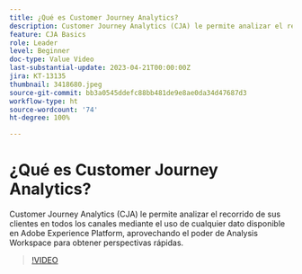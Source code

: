 ```yaml
---
title: ¿Qué es Customer Journey Analytics?
description: Customer Journey Analytics (CJA) le permite analizar el recorrido de sus clientes en todos los canales mediante el uso de cualquier dato disponible en Adobe Experience Platform, aprovechando el poder de Analysis Workspace para obtener perspectivas rápidas.
feature: CJA Basics
role: Leader
level: Beginner
doc-type: Value Video
last-substantial-update: 2023-04-21T00:00:00Z
jira: KT-13135
thumbnail: 3418680.jpeg
source-git-commit: bb3a0545ddefc88bb481de9e8ae0da34d47687d3
workflow-type: ht
source-wordcount: '74'
ht-degree: 100%

---
```



# ¿Qué es Customer Journey Analytics?

Customer Journey Analytics (CJA) le permite analizar el recorrido de sus clientes en todos los canales mediante el uso de cualquier dato disponible en Adobe Experience Platform, aprovechando el poder de Analysis Workspace para obtener perspectivas rápidas.

>[!VIDEO](https://video.tv.adobe.com/v/3418680/?quality=12&learn=on)
